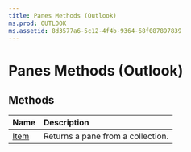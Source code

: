 ```yaml
---
title: Panes Methods (Outlook)
ms.prod: OUTLOOK
ms.assetid: 8d3577a6-5c12-4f4b-9364-68f087897839
---
```



# Panes Methods (Outlook)

## Methods



|**Name**|**Description**|
|:-----|:-----|
|[Item](panes-item-method-outlook.md)|Returns a pane from a collection.|

